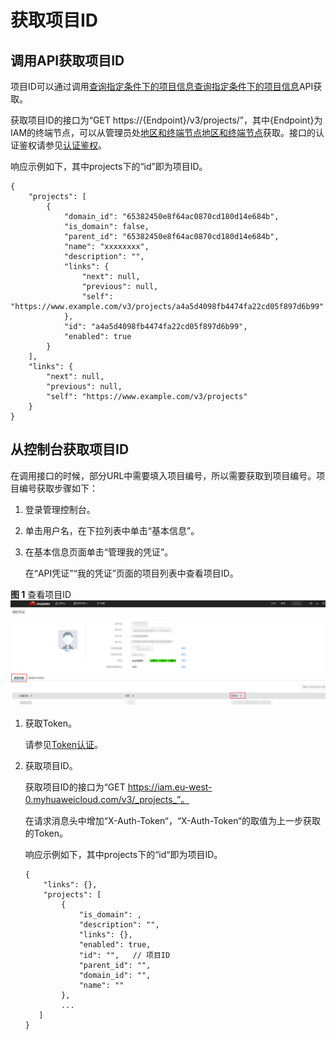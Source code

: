 # 获取项目ID<a name="cci_02_1001"></a>

## 调用API获取项目ID<a name="section1691341861315"></a>

项目ID可以通过调用[查询指定条件下的项目信息](https://support.huaweicloud.com/api-iam/zh-cn_topic_0057845625.html)[查询指定条件下的项目信息](https://support.hc.sbercloud.ru/en-us/api/iam/en-us_topic_0057845625.html)API获取。

获取项目ID的接口为“GET https://\{Endpoint\}/v3/projects/”，其中\{Endpoint\}为IAM的终端节点，可以从管理员处[地区和终端节点](https://developer.huaweicloud.com/dev/endpoint)[地区和终端节点](https://support.hc.sbercloud.ru/en-us/endpoint/index.html)获取。接口的认证鉴权请参见[认证鉴权](认证鉴权.md)。

响应示例如下，其中projects下的“id”即为项目ID。

```
{
    "projects": [
        {
            "domain_id": "65382450e8f64ac0870cd180d14e684b",
            "is_domain": false,
            "parent_id": "65382450e8f64ac0870cd180d14e684b",
            "name": "xxxxxxxx",
            "description": "",
            "links": {
                "next": null,
                "previous": null,
                "self": "https://www.example.com/v3/projects/a4a5d4098fb4474fa22cd05f897d6b99"
            },
            "id": "a4a5d4098fb4474fa22cd05f897d6b99",
            "enabled": true
        }
    ],
    "links": {
        "next": null,
        "previous": null,
        "self": "https://www.example.com/v3/projects"
    }
}
```

## 从控制台获取项目ID<a name="section59621329127"></a>

在调用接口的时候，部分URL中需要填入项目编号，所以需要获取到项目编号。项目编号获取步骤如下：

1.  登录管理控制台。
2.  单击用户名，在下拉列表中单击“基本信息”。
3.  在基本信息页面单击“管理我的凭证”。

    在“API凭证”“我的凭证”页面的项目列表中查看项目ID。


**图 1**  查看项目ID<a name="fig48412424201120"></a>  
![](figures/查看项目ID.png "查看项目ID")

1.  获取Token。

    请参见[Token认证](认证鉴权.md#section2417768214391)。

2.  获取项目ID。

    获取项目ID的接口为“GET https://iam.eu-west-0.myhuaweicloud.com/v3/_projects_”。

    在请求消息头中增加“X-Auth-Token“，“X-Auth-Token“的取值为上一步获取的Token。

    响应示例如下，其中projects下的“id“即为项目ID。

    ```
    {
        "links": {},
        "projects": [
            {
                "is_domain": ,
                "description": "",
                "links": {},
                "enabled": true,
                "id": "",   // 项目ID
                "parent_id": "",
                "domain_id": "",
                "name": ""
            },
            ...
       ]
    }
    ```


